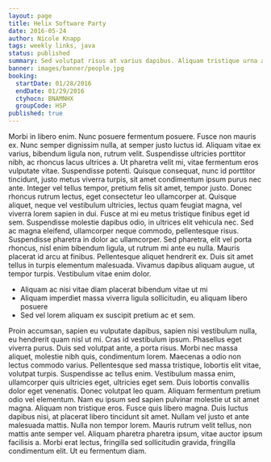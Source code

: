 ```yaml
---
layout: page
title: Helix Software Party
date: 2016-05-24
author: Nicole Knapp
tags: weekly links, java
status: published
summary: Sed volutpat risus at varius dapibus. Aliquam tristique urna ac.
banner: images/banner/people.jpg
booking:
  startDate: 01/28/2016
  endDate: 01/29/2016
  ctyhocn: BNAMNHX
  groupCode: HSP
published: true
---
```

Morbi in libero enim. Nunc posuere fermentum posuere. Fusce non mauris ex. Nunc semper dignissim nulla, at semper justo luctus id. Aliquam vitae ex varius, bibendum ligula non, rutrum velit. Suspendisse ultricies porttitor nibh, ac rhoncus lacus ultrices a. Ut pharetra velit mi, vitae fermentum eros vulputate vitae. Suspendisse potenti. Quisque consequat, nunc id porttitor tincidunt, justo metus viverra turpis, sit amet condimentum ipsum purus nec ante. Integer vel tellus tempor, pretium felis sit amet, tempor justo. Donec rhoncus rutrum lectus, eget consectetur leo ullamcorper at. Quisque aliquet, neque vel vestibulum ultricies, lectus quam feugiat magna, vel viverra lorem sapien in dui.
Fusce at mi eu metus tristique finibus eget id sem. Suspendisse molestie dapibus odio, in ultrices elit vehicula nec. Sed ac magna eleifend, ullamcorper neque commodo, pellentesque risus. Suspendisse pharetra in dolor ac ullamcorper. Sed pharetra, elit vel porta rhoncus, nisl enim bibendum ligula, ut rutrum mi ante eu nulla. Mauris placerat id arcu at finibus. Pellentesque aliquet hendrerit ex. Duis sit amet tellus in turpis elementum malesuada. Vivamus dapibus aliquam augue, ut tempor turpis. Vestibulum vitae enim dolor.

* Aliquam ac nisi vitae diam placerat bibendum vitae ut mi
* Aliquam imperdiet massa viverra ligula sollicitudin, eu aliquam libero posuere
* Sed vel lorem aliquam ex suscipit pretium ac et sem.

Proin accumsan, sapien eu vulputate dapibus, sapien nisi vestibulum nulla, eu hendrerit quam nisl ut mi. Cras id vestibulum ipsum. Phasellus eget viverra purus. Duis sed volutpat ante, a porta risus. Morbi nec massa aliquet, molestie nibh quis, condimentum lorem. Maecenas a odio non lectus commodo varius. Pellentesque sed massa tristique, lobortis elit vitae, volutpat turpis. Suspendisse ac tellus enim. Vestibulum massa enim, ullamcorper quis ultricies eget, ultricies eget sem. Duis lobortis convallis dolor eget venenatis. Donec volutpat leo quam. Aliquam fermentum pretium odio vel elementum.
Nam eu ipsum sed sapien pulvinar molestie ut sit amet magna. Aliquam non tristique eros. Fusce quis libero magna. Duis luctus dapibus nisi, at placerat libero tincidunt sit amet. Nullam vel justo et ante malesuada mattis. Nulla non tempor lorem. Mauris rutrum velit tellus, non mattis ante semper vel. Aliquam pharetra pharetra ipsum, vitae auctor ipsum facilisis a. Morbi erat lectus, fringilla sed sollicitudin gravida, fringilla condimentum elit. Ut eu fermentum diam.
